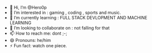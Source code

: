 - 👋 Hi, I’m @Hero0p
- 👀 I’m interested in : gaming , coding , sports and music.
- 🌱 I’m currently learning : FULL STACK DEVLOPMENT AND MACHINE LEARNING
- 💞️ I’m looking to collaborate on : not falling for that
- 📫 How to reach me: dont ;-;
- 😄 Pronouns: he/him
- ⚡ Fun fact: watch one piece.

<!---
Hero0p/Hero0p is a ✨ special ✨ repository because its `README.md` (this file) appears on your GitHub profile.
You can click the Preview link to take a look at your changes.
--->
